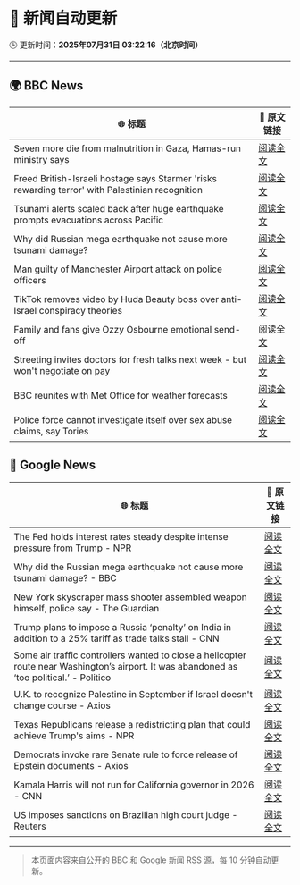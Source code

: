 # 🧠 新闻自动更新

🕒 更新时间：**2025年07月31日 03:22:16（北京时间）**

---

## 🌍 BBC News

| 🌐 标题 | 🔗 原文链接 |
|--------|-------------|
| Seven more die from malnutrition in Gaza, Hamas-run ministry says | [阅读全文](https://www.bbc.com/news/articles/cx2x813jm0zo?at_medium=RSS&at_campaign=rss) |
| Freed British-Israeli hostage says Starmer 'risks rewarding terror' with Palestinian recognition | [阅读全文](https://www.bbc.com/news/articles/c336e2ren2no?at_medium=RSS&at_campaign=rss) |
| Tsunami alerts scaled back after huge earthquake prompts evacuations across Pacific | [阅读全文](https://www.bbc.com/news/articles/c987dwrdl0zo?at_medium=RSS&at_campaign=rss) |
| Why did Russian mega earthquake not cause more tsunami damage? | [阅读全文](https://www.bbc.com/news/articles/c0l6pj7kjg7o?at_medium=RSS&at_campaign=rss) |
| Man guilty of Manchester Airport attack on police officers | [阅读全文](https://www.bbc.com/news/articles/c5y9y37eyddo?at_medium=RSS&at_campaign=rss) |
| TikTok removes video by Huda Beauty boss over anti-Israel conspiracy theories | [阅读全文](https://www.bbc.com/news/articles/c93d7qlp974o?at_medium=RSS&at_campaign=rss) |
| Family and fans give Ozzy Osbourne emotional send-off | [阅读全文](https://www.bbc.com/news/articles/cn5ew3x3963o?at_medium=RSS&at_campaign=rss) |
| Streeting invites doctors for fresh talks next week - but won't negotiate on pay | [阅读全文](https://www.bbc.com/news/articles/cdrkdp3xy17o?at_medium=RSS&at_campaign=rss) |
| BBC reunites with Met Office for weather forecasts | [阅读全文](https://www.bbc.com/news/articles/crm4z8mple3o?at_medium=RSS&at_campaign=rss) |
| Police force cannot investigate itself over sex abuse claims, say Tories | [阅读全文](https://www.bbc.com/news/articles/ckgd07n3565o?at_medium=RSS&at_campaign=rss) |

## 📰 Google News

| 🌐 标题 | 🔗 原文链接 |
|--------|-------------|
| The Fed holds interest rates steady despite intense pressure from Trump - NPR | [阅读全文](https://news.google.com/rss/articles/CBMilAFBVV95cUxQUnRSQnlGX2VPazA2bk1yU0phZTFMTFdicnZLbFZ0NjhOWllDS1BqNy0xLTVkel9DRHBMNno3V3FraVFpSlplQVFocWNKV2FMbkFaaVRVQWVKNUJoOTVBQTRVdVlmRnJKSE80aWhwWW5xQ0xMN0RiQ0JDUGs5U0dyOHM2anVGcFRMQ2J5T1MwVGd2MXJH?oc=5) |
| Why did the Russian mega earthquake not cause more tsunami damage? - BBC | [阅读全文](https://news.google.com/rss/articles/CBMiWkFVX3lxTE1CWE8xUnRwY3dTVEkzU20tdkR2M1FNLTI3WmhadDZuenRRMmg3UXZSd3o1MjhqQ0FWSy1lOWxaRmZ2bG9fWDA2SlRuQmtFWWVpSlhqcC1lNGY2Z9IBX0FVX3lxTE40TmVYSE5YYTljTjlGbUgyREZLVWRpZm9XN0tJbmdCOUhTVy1TUW9qdmM2MzdjeGk4U1ZuMWpxRE15XzFTbDhJSXMwZ2ZucE0zVkhqZ205cUh2ZDVrZDd3?oc=5) |
| New York skyscraper mass shooter assembled weapon himself, police say - The Guardian | [阅读全文](https://news.google.com/rss/articles/CBMigwFBVV95cUxQb2gwS2xFZ21USXRIQnloN1NROVlGQTFvdGt3QmZRQ2ctREEwWlRWcVUwU19iM0ZhLUtyWlNLcElsV25HNVNlSUhmc3Q1MF9IU2xKX1RnUnVHblZiVndPYlp2Ty04Q2ZzTFlybm9yT1RfU01Ta0k5eUxTN1RuRHhMdV9GOA?oc=5) |
| Trump plans to impose a Russia ‘penalty’ on India in addition to a 25% tariff as trade talks stall - CNN | [阅读全文](https://news.google.com/rss/articles/CBMiekFVX3lxTFBjb3dJUFJpSUgwa0dxT2NISzk5THFxVXRFSExETWw0bDlkM2ZXeDQ4ZE9KMW94SVpieFNoaUtFTTFUSTAtd0VOX2FmWHU0Q1BOMGdNdWxYUWltV0wzekZqMFN1STFrMGM3V0ZkemJOekZKMThJRVE2T0JB0gF_QVVfeXFMTl9YdHEtd2YzRzhzNEY1c2VTQXpYQnNKNDlSY2FGWGw5ZUNMRVBlNF83WkdIYjRrbkphQnp1YUdsLVZyYU56MDlfNGw2dFl6akc1TnFoM3o1cVZmR3owVFdsdVNNWERQSnBsaWpheWJKaGpTYUt3MHM4SFdRelBqMA?oc=5) |
| Some air traffic controllers wanted to close a helicopter route near Washington’s airport. It was abandoned as ‘too political.’ - Politico | [阅读全文](https://news.google.com/rss/articles/CBMimAFBVV95cUxPRlBnWnBmWG9CZXEzSGJDRUhJb2FlNzRsM1FJS01Yd2tGX2tLMEpCYi00RkV0Z2tuLWhCNWdaVzV5Wk04dmh4UTIzT1FSaW9Tdm9pTUdWR2ZNdXVaRUFPbExqbEZHeVc1OWRQYzFESkk0T2huckV5LTNfYjJpeTJBbFZpbFlEdjhlbHZySTh5NFpGODBfYk9rSw?oc=5) |
| U.K. to recognize Palestine in September if Israel doesn't change course - Axios | [阅读全文](https://news.google.com/rss/articles/CBMigAFBVV95cUxOb2dtYkZpRDBiNWtXZ3A4TmdBTV9oeC04RjRGejFBZC1mMnBwRkw1Q1FrZkoxTXdEWnFneExCSkZIaUtPcnYxNV90SGUyX0R2UUZsRHcyck5PM1RqN3FyeXJwUFdCN1lJLUJxU0lOUk9rYlFxS1E2R1htVTZqanRoZQ?oc=5) |
| Texas Republicans release a redistricting plan that could achieve Trump's aims - NPR | [阅读全文](https://news.google.com/rss/articles/CBMilgFBVV95cUxNbW5RcVAySmtLbGRTVElTdFFoWHVtdjk2N3lNb3pKMXZVd3h0VDJFRHQyR1BfM0x6MXJpWFZKOWFoQ3hlaHVENTFiNzFvcjUyRWRyeXpHZDNmNVh4VldpQm9hUmE3TUd2UWJyYUE0ZlYyYk5lVl9jQXdubXo1dnJvUnhqU2tfcFZmRFduelgzQUY3bXl2dVE?oc=5) |
| Democrats invoke rare Senate rule to force release of Epstein documents - Axios | [阅读全文](https://news.google.com/rss/articles/CBMijgFBVV95cUxNR2ZMS0tQSGlQMlFpcmZBbmJ5SFZQQUh0dlh0dndYaDUtTFVnZGdVdzU1NnIybEg5TFVMNkpBTkE5OUZjWmVBOEhFaFBlZVlhcmphc3hiR2dWMVhZVnZxWGJBbWloSXl3REpqSUtGdGNLM3puQ01icVdraVU5eGNVaFo5WjJlUlZUbG04RjFR?oc=5) |
| Kamala Harris will not run for California governor in 2026 - CNN | [阅读全文](https://news.google.com/rss/articles/CBMilAFBVV95cUxQUmd4RFZwZElHUUxsdHNkZFlSeU05ekJJM3BYNHFIQWhoTDJhNmNGM0Yxa3lhcUs0TThzQW5FcjA4cXc4aG41Qk9nc0FhM0dDc00xdEk1X0lKY3c2OWllRUQ4UlNINEczMGNvMkpsLVkwTTN2WUFCVXpVeXZFc3FkYmhYM21nQU9NRFhqSkFtekFIUTBf?oc=5) |
| US imposes sanctions on Brazilian high court judge - Reuters | [阅读全文](https://news.google.com/rss/articles/CBMinwFBVV95cUxPeVBnVUxZR2ZvV1N5RDE2VkJWcnAzVi03c0JEUmxWcjFUdUxmaTlVVTIwYTY4bWhKdmJ2RmtqV1FPUVMta05TUE9qbmoyOUlCMzN3LXFwQVpuUEpza0lOM1d4OHRZeHRnY3hZYmlQcGVUcUdxR3N1dFhhWmpsS3pMRWV2YThuMzN6TTU2WnJ3ZGwwRFlndXNTRVdHbHNjVms?oc=5) |

---
> 本页面内容来自公开的 BBC 和 Google 新闻 RSS 源，每 10 分钟自动更新。